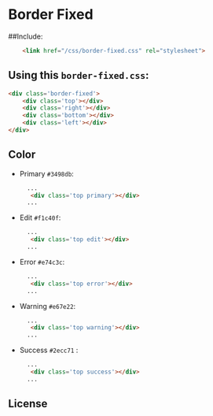 # Border Fixed

##Include:

```html
    <link href="/css/border-fixed.css" rel="stylesheet">
```

## Using this `border-fixed.css`:

```html
<div class='border-fixed'>
    <div class='top'></div>
    <div class='right'></div>
    <div class='bottom'></div>
    <div class='left'></div>
</div>
```

## Color


* Primary `#3498db`:
  ```html
    ...
     <div class='top primary'></div>
    ...
  ```

* Edit `#f1c40f`:
  ```html
    ...
     <div class='top edit'></div>
    ...
  ```

* Error `#e74c3c`:
  ```html
    ...
     <div class='top error'></div>
    ...
  ```

* Warning `#e67e22`:
  ```html
    ...
     <div class='top warning'></div>
    ...
  ```

* Success `#2ecc71` :
  ```html
    ...
     <div class='top success'></div>
    ...
  ```



## License

